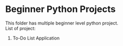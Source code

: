 # Beginner Python Projects
This folder has multiple beginner level python project.
<br>List of project:
1. To-Do List Application
